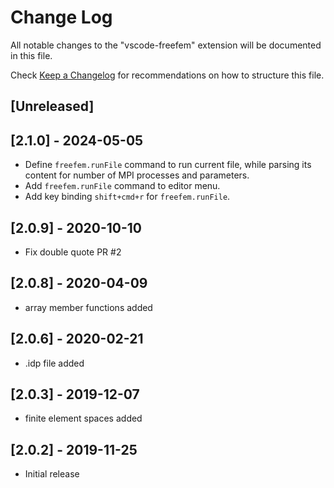 # Change Log

All notable changes to the "vscode-freefem" extension will be documented in this file.

Check [Keep a Changelog](http://keepachangelog.com/) for recommendations on how to structure this file.

## [Unreleased]

## [2.1.0] - 2024-05-05

- Define `freefem.runFile` command to run current file, while parsing its content for number of MPI processes and parameters.
- Add `freefem.runFile` command to editor menu.
- Add key binding `shift+cmd+r` for `freefem.runFile`.

## [2.0.9] - 2020-10-10

- Fix double quote PR #2

## [2.0.8] - 2020-04-09

- array member functions added

## [2.0.6] - 2020-02-21

- .idp file added
  
## [2.0.3] - 2019-12-07

- finite element spaces added

## [2.0.2] - 2019-11-25

- Initial release

